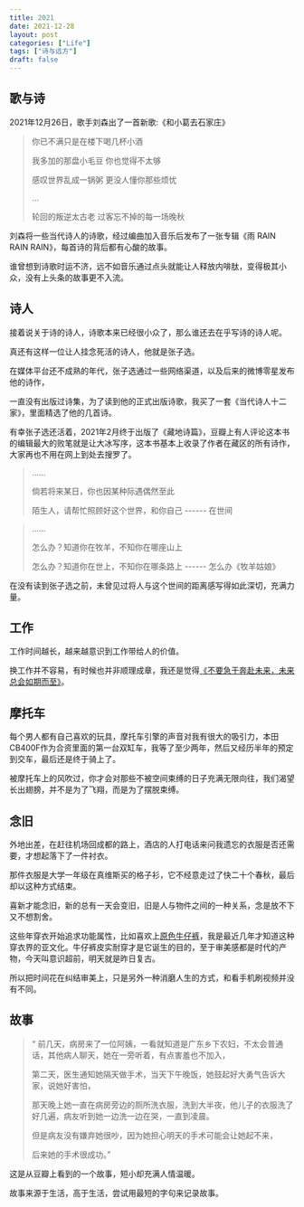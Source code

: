 ```yaml
---
title: 2021 
date: 2021-12-28
layout: post
categories: ["Life"]
tags: ["诗与远方"]
draft: false
---
```


## 歌与诗

2021年12月26日，歌手刘森出了一首新歌:《和小葛去石家庄》

> 你已不满只是在楼下喝几杯小酒
> 
> 我多加的那盘小毛豆 你也觉得不太够
> 
> 感叹世界乱成一锅粥 更没人懂你那些烦忧
> 
> ...
>
>轮回的叛逆太古老 过客忘不掉的每一场晚秋


刘森将一些当代诗人的诗歌，经过编曲加入音乐后发布了一张专辑《雨 RAIN RAIN RAIN》，每首诗的背后都有心酸的故事。

谁曾想到诗歌时运不济，远不如音乐通过点头就能让人释放内啡肽，变得极其小众，没有上头条的故事更不入流。

## 诗人

接着说关于诗的诗人，诗歌本来已经很小众了，那么谁还去在乎写诗的诗人呢。

真还有这样一位让人挂念死活的诗人，他就是张子选。

在媒体平台还不成熟的年代，张子选通过一些网络渠道，以及后来的微博零星发布他的诗作，

一直没有出版过诗集，为了读到他的正式出版诗歌，我买了一套《当代诗人十二家》，里面精选了他的几首诗。

有幸张子选还活着，2021年2月终于出版了《藏地诗篇》，豆瓣上有人评论这本书的编辑最大的败笔就是让大冰写序，这本书基本上收录了作者在藏区的所有诗作，大家再也不用在网上到处去搜罗了。

> ......
> 
> 倘若将来某日，你也因某种际遇偶然至此
> 
> 陌生人，请帮忙照顾好这个世界，和你自己
>                 ------ 在世间

> ......
> 
> 怎么办？知道你在牧羊，不知你在哪座山上
> 
> 怎么办？知道你在世上，不知你在哪条路上
>                 ------ 怎么办《牧羊姑娘》


在没有读到张子选之前，未曾见过将人与这个世间的距离感写得如此深切，充满力量。

## 工作

工作时间越长，越来越意识到工作带给人的价值。

换工作并不容易，有时候也并非顺理成章，我还是觉得[《不要急于奔赴未来，未来总会如期而至》](/post/2021-09-30-i-am-quit/)。

## 摩托车

每个男人都有自己喜欢的玩具，摩托车引擎的声音对我有很大的吸引力，本田CB400F作为合资里面的第一台双缸车，我等了至少两年，然后又经历半年的预定到交车，最后还是终于骑上了。

被摩托车上的风吹过，你才会对那些不被空间束缚的日子充满无限向往，我们渴望长出翅膀，并不是为了飞翔，而是为了摆脱束缚。

## 念旧

外地出差，在赶往机场回成都的路上，酒店的人打电话来问我遗忘的衣服是否还需要，才想起落下了一件衬衣。

那件衣服是大学一年级在真维斯买的格子衫，它不经意走过了快二十个春秋，最后却以这种方式结束。

喜新才能念旧，新的总有一天会变旧，旧是人与物件之间的一种关系，念是放不下又不想割舍。

这些年穿衣开始追求功能属性，比如喜欢上[原色牛仔裤](https://www.zhihu.com/question/21025781/answer/227244413)，我是最近几年才知道这种穿衣界的亚文化。牛仔裤皮实耐穿才是它诞生的目的，至于审美感都是时代的产物，今天叫意识超前，明天就是昨日复古。

所以把时间花在纠结审美上，只是另外一种消磨人生的方式，和看手机刷视频并没有不同。

## 故事

>“ 前几天，病房来了一位阿姨，一看就知道是广东乡下农妇，不太会普通话，其他病人聊天，她在一旁听着，有点害羞也不加入，
>
>第二天，医生通知她隔天做手术，当天下午晚饭，她鼓起好大勇气告诉大家，说她好害怕，
>
>那天晚上她一直在病房旁边的厕所洗衣服，洗到大半夜，他儿子的衣服洗了好几遍，病友听到她一边洗一边在哭，一直到凌晨。
>
>但是病友没有嫌弃她很吵，因为她担心明天的手术可能会让她起不来，
>
>后来她的手术很成功。”

这是从豆瓣上看到的一个故事，短小却充满人情温暖。

故事来源于生活，高于生活，尝试用最短的字句来记录故事。
